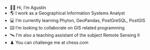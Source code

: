 - 👋🏼 Hi, I’m Agustín
- 🌎 I work as a Geographical Information Systems Analyst
- 💻 I’m currently learning Phyton, GeoPandas, PostGreSQL, PostGIS
- ⌨️ I’m looking to collaborate on GIS related programming
- 🛰️ I'm also a teaching assistant of the subject Remote Sensing II
- ♟️ You can challenge me at chess.com

<!---
agstnrdz/agstnrdz is a 🌱 special 🌱 repository because its `README.md` (this file) appears on your GitHub profile.
You can click the Preview link to take a look at your changes.
--->
